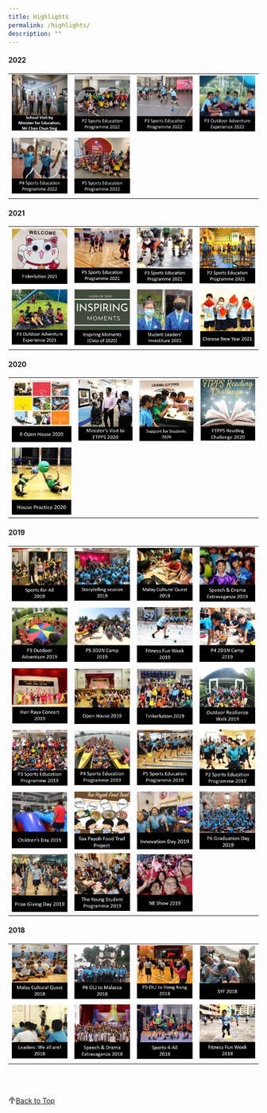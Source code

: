 ```yaml
---
title: Highlights
permalink: /highlights/
description: ""
---
```


#### 2022

<table>
	<tr>
		<td width="25%">
			<a href="/highlights/school-visit-by-minister-for-education-mr-chan-chun-sing">
				<img src="/images/Min%20visit%20logo.png"/>
			</a>
		</td>
		<td width="25%">
			<a href="/highlights/p2-sports-education-programme-2022">
				<img src="/images/Logo%20P2%20Sports%20Education%20Programme%202022.png"/>
			</a>
		</td>
		<td width="25%">
			<a href="/highlights/p3-sports-education-programme-2022">
				<img src="/images/Logo%20P3%20Sports%20Education%20Programme%202022.jpg"/>
			</a>
		</td>
		<td width="25%">
			<a href="/highlights/p3-outdoor-adventure-experience-2022">
				<img src="/images/Logo%20P3%20Outdoor%20Adventure%20Experience%202022.jpg"/>
			</a>
		</td>
	</tr>
	<tr>
		<td width="25%">
			<a href="/highlights/p4-sports-education-programme-2022">
				<img src="/images/Logo%20P4%20Sports%20Education%20Programme%202022.jpg"/>
			</a>
		</td>
		<td width="25%">
			<a href="/highlights/p5-sports-education-programme-2022">
				<img src="/images/P5%20Sports%20Education%20Programme%202022.jpg"/>
			</a>
		</td>
		<td width="25%">		</td>
		<td width="25%">		</td>
	</tr>
</table>

#### 2021

<table>
	<tr>
		<td width="25%">
			<a href="/highlights/tinkerlution-2021">
				<img src="/images/Tinkerlution%202021.jpg"/>
			</a>
		</td>
		<td width="25%">
			<a href="/highlights/p5-sports-education-programme-2021">
				<img src="/images/P5%20Sports%20Education%20Programme%202021.jpg"/>
			</a>
		</td>
		<td width="25%">
			<a href="/highlights/p3-sports-education-programme-2021">
				<img src="/images/P3%20Sports%20Education%20Programme%202021.jpg"/>
			</a>
		</td>
		<td width="25%">
			<a href="/highlights/p2-sports-education-programme-2021">
				<img src="/images/P2%20Sports%20Education%20Programme%202021.jpg"/>
			</a>
		</td>
	</tr>
	<tr>
		<td width="25%">
			<a href="/highlights/p3-outdoor-adventure-experience-2021">
				<img src="/images/P3%20Outdoor%20Adventure%20Experience%202021.jpg"/>
			</a>
		</td>
		<td width="25%">
			<a href="/highlights/inspiring-moments-class-of-2020">
				<img src="/images/INSPIRING%20MOMENTS.png"/>
			</a>
		</td>
		<td width="25%">
			<a href="/highlights/student-leaders-investiture-2021">
				<img src="/images/STUDENT%20LEADERS%20INVESTITURE%201.png"/>
			</a>
		</td>
		<td width="25%">
			<a href="/highlights/chinese-new-year-celebration-2021">
				<img src="/images/CNY%202021.png"/>
			</a>
		</td>
	</tr>
</table>

#### 2020

<table>
	<tr>
		<td width="26.5%">
			<a href="/highlights/e-open-house-2020">
				<img src="/images/e-Open%20House%202020.jpg"/>
			</a>
		</td>
		<td>
			<a href="/highlights/ministers-visit-to-ftpps">
				<img src="/images/Minister%20Visit%20to%20FTPPS%204.png"/>
			</a>
		</td>
		<td>
			<a href="/highlights/support-for-students">
				<img src="/images/Support%20for%20Students%202020.png"/>
			</a>
		</td>
		<td>
			<a href="/highlights/ftpps-digital-reading-challenge-2020">
				<img src="/images/FTPPS%20Reading%20Challenge%202020.png"/>
			</a>
		</td>
	</tr>
		<tr>
		<td width="25%">
			<a href="/highlights/house-practice-2020">
				<img src="/images/House%20Practice%202020.png"/>
			</a>
		</td>
		<td>		</td>
		<td>		</td>
		<td>		</td>
	</tr>	
</table>

#### 2019

<table>
	<tr>
		<td width="25%">
			<a href="/highlights/sports-for-all-2019">
				<img src="/images/SPORTS-FOR-ALL%202019.png"/>
			</a>
		</td>
		<td width="25%">
			<a href="/highlights/storytelling-session-2019">
				<img src="/images/STORYTELLING%20SESSION%202019.png"/>
			</a>
		</td>
		<td width="25%">
			<a href="/highlights/malay-cultural-quest-2019">
				<img src="/images/MALAY%20CULTURAL%20QUEST%202019.png"/>
			</a>
		</td>
		<td width="25%">
			<a href="/highlights/speech-n-drama-2019">
				<img src="/images/SPEECH%20&%20DRAMA%202019.png"/>
			</a>
		</td>
	</tr>
		<tr>
		<td width="25%">
			<a href="/highlights/p3-outdoor-adventure-2019">
				<img src="/images/P3%20OALJ%202019.png"/>
			</a>
		</td>
		<td width="25%">
			<a href="/highlights/p5-camp-2019">
				<img src="/images/P5%203D2N%20Camp%202019.png"/>
			</a>
		</td>
		<td width="25%">
			<a href="/highlights/fitness-fun-week-2019">
				<img src="/images/FITNESS%20FUN%20WEEK%202019.png"/>
			</a>
		</td>
		<td width="25%">
			<a href="/highlights/p4-camp-2019">
				<img src="/images/P4%202D1N%20Camp%202019.png"/>
			</a>
		</td>
	</tr>
		<tr>
		<td width="25%">
			<a href="/highlights/hari-raya-concert-2019">
				<img src="/images/Hari%20Raya%20Concert%202019.png"/>
			</a>
		</td>
		<td width="25%">
			<a href="/highlights/open-house-2019">
				<img src="/images/Open%20House%202019.png"/>
			</a>
		</td>
		<td width="25%">
			<a href="/highlights/tinkerlution-2019">
				<img src="/images/Tinkerlution%202019.png"/>
			</a>
		</td>
		<td width="25%">
			<a href="/highlights/outdoor-resilience-walk-2019">
				<img src="/images/ORW%202019.png"/>
			</a>
		</td>
	</tr>
		<tr>
		<td width="25%">
			<a href="/highlights/p3-sports-education-programme-2019">
				<img src="/images/P3%20SEP%202019.png"/>
			</a>
		</td>
		<td width="25%">
			<a href="/highlights/p4-sports-education-programme">
				<img src="/images/P4%20SEP%202019.png"/>
			</a>
		</td>
		<td width="25%">
			<a href="/highlights/p5-sports-education-programme">
				<img src="/images/P5%20SEP%202019_1.png"/>
			</a>
		</td>
		<td width="25%">
			<a href="/highlights/p2-sports-education-programme">
				<img src="/images/P2%20SEP%202019.png"/>
			</a>
		</td>
	</tr>
		<tr>
		<td width="25%">
			<a href="/highlights/childrens-day-2019">
				<img src="/images/CHILDRENS%20DAY%202019.png"/>
			</a>
		</td>
		<td width="25%">
			<a href="/highlights/toa-payoh-food-trail-project">
				<img src="/images/TPY%20FOOD%20TRAIL%202019.jpg"/>
			</a>
		</td>
		<td width="25%">
			<a href="/highlights/innovation-day-2019">
				<img src="/images/INN.png"/>
			</a>
		</td>
		<td width="25%">
			<a href="/highlights/p6-graduation-2019">
				<img src="/images/P6%20GRAD.png"/>
			</a>
		</td>
	</tr>
		<tr>
		<td width="25%">
			<a href="/highlights/prize-giving-day-2019">
				<img src="/images/PGD.png"/>
			</a>
		</td>
		<td width="25%">
			<a href="/highlights/the-young-student-programme-2019">
				<img src="/images/TYSP%202019.png"/>
			</a>
		</td>
		<td width="25%">
			<a href="/highlights/ne-show-2019">
				<img src="/images/NE%20Show%202019.png"/>
			</a>
		</td>
		<td width="25%">    </td>
	</tr>
</table>

#### 2018

<table>
	<tr>
		<td width="25%">
			<a href="/highlights/malay-cultural-quest-2018">
				<img src="/images/MALAY%20CULTURAL%20QUEST%202018.png"/>
			</a>
		</td>
		<td width="25%">
			<a href="/highlights/p6-olj-to-malacca-2018">
				<img src="/images/P6%20OLJ%202018.png"/>
			</a>
		</td>
		<td width="25%">
			<a href="/highlights/p5-olj-to-hong-kong-2018">
				<img src="/images/P5%20OLJ%202018.png"/>
			</a>
		</td>
		<td width="25%">
			<a href="/highlights/syf-2018">
				<img src="/images/SYF%202018.png"/>
			</a>
		</td>
	</tr>
	<tr>
		<td width="25%">
			<a href="/highlights/leaders-we-all-are">
				<img src="/images/LEADERS_%20WE%20ALL%20ARE%202018.png"/>
			</a>
		</td>
		<td width="25%">
			<a href="/highlights/speech-n-drama-2018">
				<img src="/images/SPEECH%20&%20DRAMA%202018.png"/>
			</a>
		</td>
		<td width="25%">
			<a href="/highlights/sports-4-all-2018">
				<img src="/images/SPORTS-4-ALL%202018.png"/>
			</a>
		</td>
		<td width="25%">
			<a href="/highlights/fitness-fun-week-2018">
				<img src="/images/FITNESS%20FUN%20WEEK%202018.png"/>
			</a>
		</td>
	</tr>
</table>

<br>
<br>
<br>

<a href="/highlights#lo_main">
	 <img src="/images/arrow-up.png" style="width:3%" align="left"/> Back to Top
</a>